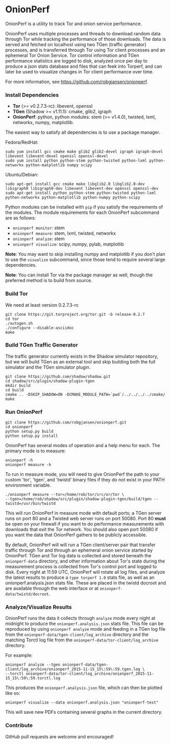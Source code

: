 # OnionPerf

OnionPerf is a utility to track Tor and onion service performance.

OnionPerf uses multiple processes and threads to download random data
through Tor while tracking the performance of those downloads. The data is
served and fetched on localhost using two TGen (traffic generator)
processes, and is transferred through Tor using Tor client processes and
an ephemeral Tor Onion Service. Tor control information and TGen
performance statistics are logged to disk, analyzed once per day to
produce a json stats database and files that can feek into Torperf, and
can later be used to visualize changes in Tor client performance over time.

For more information, see https://github.com/robgjansen/onionperf.

### Install Dependencies

  + **Tor** (>= v0.2.7.3-rc): libevent, openssl
  + **TGen** (Shadow >= v1.11.1): cmake, glib2, igraph
  + **OnionPerf**: python, python modules: stem (>= v1.4.0), twisted, lxml, networkx, numpy, matplotlib.

The easiest way to satisfy all dependencies is to use a package manager.

Fedora/RedHat:

```
sudo yum install gcc cmake make glib2 glib2-devel igraph igraph-devel libevent libevent-devel openssl openssl-devel 
sudo yum install python python-stem python-twisted python-lxml python-networkx python-matplotlib numpy scipy
```

Ubuntu/Debian:

```
sudo apt-get install gcc cmake make libglib2.0 libglib2.0-dev libigraph0 libigraph0-dev libevent libevent-dev openssl openssl-dev
sudo apt-get install python python-stem python-twisted python-lxml python-networkx python-matplotlib python-numpy python-scipy
```

Python modules can be installed with `pip` if you satisfy the requirements of 
the modules. The module requirements for each OnionPerf subcommand are as follows:

  + `onionperf monitor`: stem
  + `onionperf measure`: stem, lxml, twisted, networkx
  + `onionperf analyze`: stem
  + `onionperf visualize`: scipy, numpy, pylab, matplotlib

**Note**: You may want to skip installing numpy and matplotlib if you don't
plan to use the `visualize` subcommand, since those tend to require several 
large dependencies.

**Note**: You can install Tor via the package manager as well, though the 
preferred method is to build from source.

### Build Tor

We need at least version 0.2.7.3-rc

```
git clone https://git.torproject.org/tor.git -b release-0.2.7
cd tor
./autogen.sh
./configure --disable-asciidoc
make
```

### Build TGen Traffic Generator

The traffic generator currently exists in the Shadow simulator repository,
but we will build TGen as an external tool and skip building both the full 
simulator and the TGen simulator plugin.

```
git clone https://github.com/shadow/shadow.git
cd shadow/src/plugin/shadow-plugin-tgen
mkdir build
cd build
cmake .. -DSKIP_SHADOW=ON -DCMAKE_MODULE_PATH=`pwd`/../../../../cmake/
make
```

### Run OnionPerf

```
git clone https://github.com/robgjansen/onionperf.git
cd onionperf
python setup.py build
python setup.py install
```

OnionPerf has several modes of operation and a help menu for each. The primary
mode is to measure:

```
onionperf -h
onionperf measure -h
```

To run in measure mode, you will need to give OnionPerf the path to your custom
'tor', 'tgen', and 'twistd' binary files if they do not exist in your PATH
environment variable.

```
./onionperf measure --tor=/home/rob/tor/src/or/tor \
--tgen=/home/rob/shadow/src/plugin/shadow-plugin-tgen/build/tgen --twistd=/usr/bin/twistd
```

This will run OnionPerf in measure mode with default ports; a TGen server runs on
port 80 and a Twisted web server runs on port 50080. Port 80 **must** be open on
your firewall if you want to do performance measurements with downloads that exit
the Tor network. You should also open port 50080 if you want the data that OnionPerf
gathers to be publicly accessible.

By default, OnionPerf will will run a TGen client/server pair that transfer traffic
through Tor and through an ephemeral onion service started by OnionPerf. TGen and Tor
log data is collected and stored beneath the `onionperf-data` directory, and other
information about Tor's state during the measurement process is collected from Tor's
control port and logged to disk. Every night at 11:59 UTC, OnionPerf will rotate all
log files, and analyze the latest results to produce a `type torperf 1.0` stats file,
as well as an onionperf.analysis.json stats file. These are placed in the twistd docroot
and are available through the web interface or at `onionperf-data/twistd/docroot`.

### Analyze/Visualize Results

OnionPerf runs the data it collects through `analyze` mode every night at midnight to
produce the `onionperf.analysis.json` stats file. This file can be reproduced by using
`onionperf analyze` mode and feeding in a TGen log file from the 
`onionperf-data/tgen-client/log_archive` directory and the matching Torctl log file from
the `onionperf-data/tor-client/log_archive` directory.

For example:

```
onionperf analyze --tgen onionperf-data/tgen-client/log_archive/onionperf_2015-11-15_15\:59\:59.tgen.log \
--torctl onionperf-data/tor-client/log_archive/onionperf_2015-11-15_15\:59\:59.torctl.log
```

This produces the `onionperf.analysis.json` file, which can then be plotted like so:

```
onionperf visualize --data onionperf.analysis.json "onionperf-test"
```

This will save new PDFs containing several graphs in the current directory.

### Contribute

GitHub pull requests are welcome and encouraged!

